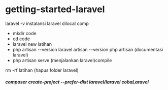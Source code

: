 # getting-started-laravel


laravel -v instalansi laravel dilocal comp
- mkdir code
- cd code
- laravel new latihan
- php artisan --version
laravel artisan --version
php artisan (documentasi laravel)
- php artisan serve (menjalankan laravel)compile

rm -rf latihan (hapus folder laravel)



#####  composer create-project --prefer-dist laravel/laravel cobaLaravel

